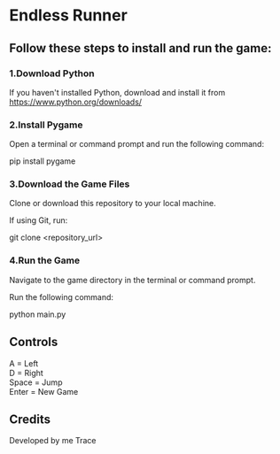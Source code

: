 # Endless Runner 

## Follow these steps to install and run the game:

### 1.Download Python

If you haven't installed Python, download and install it from https://www.python.org/downloads/

### 2.Install Pygame

Open a terminal or command prompt and run the following command:

pip install pygame

### 3.Download the Game Files

Clone or download this repository to your local machine.

If using Git, run:

git clone <repository_url>

### 4.Run the Game

Navigate to the game directory in the terminal or command prompt.

Run the following command:

python main.py

## Controls

A = Left<br/>
D = Right<br/>
Space = Jump<br/>
Enter = New Game<br/>

## Credits

Developed by me Trace



